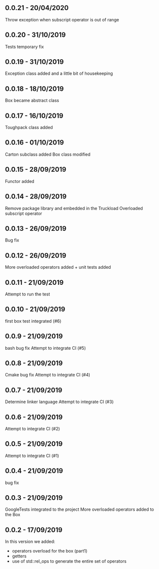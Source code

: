 ## 0.0.21 - 20/04/2020
Throw exception when subscript operator is out of range

## 0.0.20 - 31/10/2019
Tests temporary fix

## 0.0.19 - 31/10/2019
Exception class added and a little bit of housekeeping

## 0.0.18 - 18/10/2019
Box became abstract class

## 0.0.17 - 16/10/2019
Toughpack class added

## 0.0.16 - 01/10/2019
Carton subclass added
Box class modified

## 0.0.15 - 28/09/2019
Functor added

## 0.0.14 - 28/09/2019
Remove package library and embedded in the Truckload
Overloaded subscript operator

## 0.0.13 - 26/09/2019
Bug fix

## 0.0.12 - 26/09/2019
More overloaded operators added + unit tests added

## 0.0.11 - 21/09/2019
Attempt to run the test

## 0.0.10 - 21/09/2019
first box test integrated (#6)

## 0.0.9 - 21/09/2019
bash bug fix
Attempt to integrate CI (#5)

## 0.0.8 - 21/09/2019
Cmake bug fix
Attempt to integrate CI (#4)

## 0.0.7 - 21/09/2019
Determine linker language
Attempt to integrate CI (#3)

## 0.0.6 - 21/09/2019
Attempt to integrate CI (#2)

## 0.0.5 - 21/09/2019
Attempt to integrate CI (#1)

## 0.0.4 - 21/09/2019
bug fix

## 0.0.3 - 21/09/2019
GoogleTests integrated to the project
More overloaded operators added to the Box

## 0.0.2 - 17/09/2019
In this version we added:
- operators overload for the box (part1)
- getters
- use of std::rel_ops to generate the entire set of operators